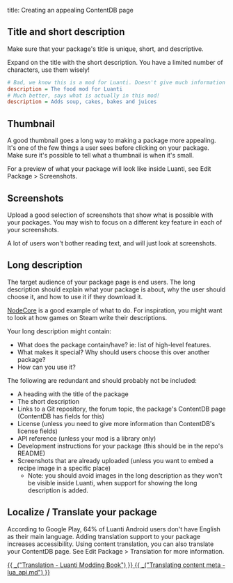 title: Creating an appealing ContentDB page

## Title and short description

Make sure that your package's title is unique, short, and descriptive.

Expand on the title with the short description. You have a limited number
of characters, use them wisely!

```ini
# Bad, we know this is a mod for Luanti. Doesn't give much information other than "food"
description = The food mod for Luanti
# Much better, says what is actually in this mod!
description = Adds soup, cakes, bakes and juices
```

## Thumbnail

A good thumbnail goes a long way to making a package more appealing. It's one of the few things
a user sees before clicking on your package. Make sure it's possible to tell what a
thumbnail is when it's small.

For a preview of what your package will look like inside Luanti, see
Edit Package > Screenshots.

## Screenshots

Upload a good selection of screenshots that show what is possible with your packages.
You may wish to focus on a different key feature in each of your screenshots.

A lot of users won't bother reading text, and will just look at screenshots.

## Long description

The target audience of your package page is end users.
The long description should explain what your package is about,
why the user should choose it, and how to use it if they download it.

[NodeCore](https://content.luanti.org/packages/Warr1024/nodecore/) is a good
example of what to do. For inspiration, you might want to look at how games on
Steam write their descriptions.

Your long description might contain:

* What does the package contain/have? ie: list of high-level features.
* What makes it special? Why should users choose this over another package?
* How can you use it?

The following are redundant and should probably not be included:

* A heading with the title of the package
* The short description
* Links to a Git repository, the forum topic, the package's ContentDB page (ContentDB has fields for this)
* License (unless you need to give more information than ContentDB's license fields)
* API reference (unless your mod is a library only)
* Development instructions for your package (this should be in the repo's README)
* Screenshots that are already uploaded (unless you want to embed a recipe image in a specific place)
    * Note: you should avoid images in the long description as they won't be visible inside Luanti,
      when support for showing the long description is added.

## Localize / Translate your package

According to Google Play, 64% of Luanti Android users don't have English as their main language.
Adding translation support to your package increases accessibility. Using content translation, you
can also translate your ContentDB page. See Edit Package > Translation for more information.

<p>
    <a class="btn btn-primary me-2" href="https://rubenwardy.com/minetest_modding_book/en/quality/translations.html">
        {{ _("Translation - Luanti Modding Book") }}
    </a>
    <a class="btn btn-primary" href="https://api.minetest.net/translations/#translating-content-meta">
        {{ _("Translating content meta - lua_api.md") }}
    </a>
</p>
